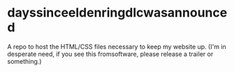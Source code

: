 # dayssinceeldenringdlcwasannounced
A repo to host the HTML/CSS files necessary to keep my website up.
(I'm in desperate need, if you see this fromsoftware, please release a trailer or something.)